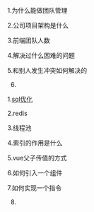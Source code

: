 1.为什么能做团队管理

2.公司项目架构是什么

3.前端团队人数

4.解决过什么困难的问题

5.和别人发生冲突如何解决的

6.

1.[sql优化](https://developer.aliyun.com/article/980780#:~:text=SQL%E4%BC%98%E5%8C%96%E4%B8%87%E8%83%BD%E5%85%AC%E5%BC%8F%EF%BC%9A5%20%E5%A4%A7%E6%AD%A5%E9%AA%A4%20%2B%2010%20%E4%B8%AA%E6%A1%88%E4%BE%8B%201%201%20%E5%89%8D%E8%A8%80,3.%E5%9C%BA%E6%99%AF%E5%88%86%E6%9E%90%20%E6%A1%88%E4%BE%8B1%E3%80%81%E6%9C%80%E5%B7%A6%E5%8C%B9%E9%85%8D%20...%204%20%E6%80%BB%E7%BB%93%20%E5%A6%82%E6%9E%9C%E8%BF%99%E7%AF%87%E6%96%87%E7%AB%A0%E5%AF%B9%E6%82%A8%E6%9C%89%E6%89%80%E5%B8%AE%E5%8A%A9%EF%BC%8C%E6%88%96%E8%80%85%E6%9C%89%E6%89%80%E5%90%AF%E5%8F%91%E7%9A%84%E8%AF%9D%EF%BC%8C%E6%B1%82%E4%B8%80%E9%94%AE%E4%B8%89%E8%BF%9E%EF%BC%9A%20%E7%82%B9%E8%B5%9E%E3%80%81%E8%BD%AC%E5%8F%91%E3%80%81%E6%94%B6%E8%97%8F%20%EF%BC%8C%E6%82%A8%E7%9A%84%E6%94%AF%E6%8C%81%E6%98%AF%E6%88%91%E5%9D%9A%E6%8C%81%E5%86%99%E4%BD%9C%E6%9C%80%E5%A4%A7%E7%9A%84%E5%8A%A8%E5%8A%9B%E3%80%82)

2.redis

3.线程池

4.索引的作用是什么

5.vue父子传值的方式

6.如何引入一个组件

7.如何实现一个指令

8.